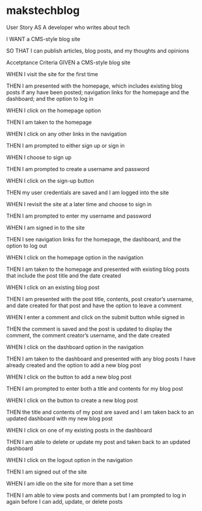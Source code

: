 # makstechblog
User Story
AS A developer who writes about tech

I WANT a CMS-style blog site

SO THAT I can publish articles, blog posts, and my thoughts and opinions

Accetptance Criteria
GIVEN a CMS-style blog site

WHEN I visit the site for the first time

THEN I am presented with the homepage, which includes existing blog posts if any have been posted; navigation links for the homepage and the dashboard; and the option to log in

WHEN I click on the homepage option

THEN I am taken to the homepage

WHEN I click on any other links in the navigation

THEN I am prompted to either sign up or sign in

WHEN I choose to sign up

THEN I am prompted to create a username and password

WHEN I click on the sign-up button

THEN my user credentials are saved and I am logged into the site

WHEN I revisit the site at a later time and choose to sign in

THEN I am prompted to enter my username and password

WHEN I am signed in to the site

THEN I see navigation links for the homepage, the dashboard, and the option to log out

WHEN I click on the homepage option in the navigation

THEN I am taken to the homepage and presented with existing blog posts that include the post title and the date created

WHEN I click on an existing blog post

THEN I am presented with the post title, contents, post creator’s username, and date created for that post and have the option to leave a comment

WHEN I enter a comment and click on the submit button while signed in

THEN the comment is saved and the post is updated to display the comment, the comment creator’s username, and the date created

WHEN I click on the dashboard option in the navigation

THEN I am taken to the dashboard and presented with any blog posts I have already created and the option to add a new blog post

WHEN I click on the button to add a new blog post

THEN I am prompted to enter both a title and contents for my blog post

WHEN I click on the button to create a new blog post

THEN the title and contents of my post are saved and I am taken back to an 
updated dashboard with my new blog post

WHEN I click on one of my existing posts in the dashboard

THEN I am able to delete or update my post and taken back to an updated dashboard

WHEN I click on the logout option in the navigation

THEN I am signed out of the site

WHEN I am idle on the site for more than a set time

THEN I am able to view posts and comments but I am prompted to log in again before I can add, update, or delete posts